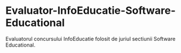 # Evaluator-InfoEducatie-Software-Educational
Evaluatorul concursului InfoEducatie folosit de juriul sectiunii Software Educational.
